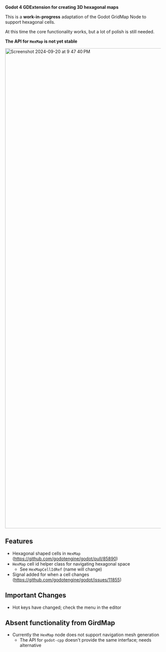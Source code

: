 **Godot 4 GDExtension for creating 3D hexagonal maps**

This is a **work-in-progress** adaptation of the Godot GridMap Node to support hexagonal cells.

At this time the core functionality works, but a lot of polish is still needed.

**The API for `HexMap` is not yet stable**

<img width="1547" alt="Screenshot 2024-09-20 at 9 47 40 PM" src="https://github.com/user-attachments/assets/5885af74-9fc5-44cc-a088-8e6c252577d2">

## Features
* Hexagonal shaped cells in `HexMap` (https://github.com/godotengine/godot/pull/85890)
* `HexMap` cell id helper class for navigating hexagonal space
    * See `HexMapCellIdRef` (name will change)
* Signal added for when a cell changes (https://github.com/godotengine/godot/issues/11855)

## Important Changes
* Hot keys have changed; check the menu in the editor

## Absent functionality from GirdMap
* Currently the `HexMap` node does not support navigation mesh generation
    * The API for `godot-cpp` doesn't provide the same interface; needs alternative
